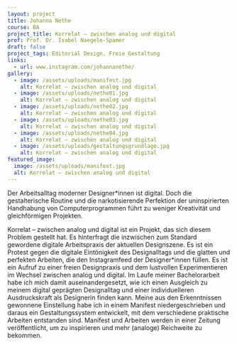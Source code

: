 ```yaml
---
layout: project
title: Johanna Nethe
course: BA
project_title: Korrelat – zwischen analog und digital
prof: Prof. Dr. Isabel Naegele-Spamer
draft: false
project_tags: Editorial Design, Freie Gestaltung
links:
  - url: www.instagram.com/johannanethe/
gallery:
  - image: /assets/uploads/manifest.jpg
    alt: Korrelat – zwischen analog und digital
  - image: /assets/uploads/nethe01.jpg
    alt: Korrelat – zwischen analog und digital
  - image: /assets/uploads/nethe02.jpg
    alt: Korrelat – zwischen analog und digital
  - image: /assets/uploads/nethe03.jpg
    alt: Korrelat – zwischen analog und digital
  - image: /assets/uploads/nethe04.jpg
    alt: Korrelat – zwischen analog und digital
  - image: /assets/uploads/gestaltungsgrundlage.jpg
    alt: Korrelat – zwischen analog und digital
featured_image:
  image: /assets/uploads/manifest.jpg
  alt: Korrelat – zwischen analog und digital
---
```

Der Arbeitsalltag moderner Designer*innen ist digital. Doch die gestalterische Routine und die narkotisierende Perfektion der uninspirierten Handhabung von Computerprogrammen führt zu weniger Kreativität und gleichförmigen Projekten. 

Korrelat – zwischen analog und digital ist ein Projekt, das sich diesem Problem gestellt hat. Es hinterfragt die inzwischen zum Standard gewordene digitale Arbeitspraxis der aktuellen Designszene. Es ist ein Protest gegen die digitale Eintönigkeit des Designalltags und die glatten und perfekten Arbeiten, die den Instagramfeed der Designer*innen füllen. Es ist ein Aufruf zu einer freien Designpraxis und dem lustvollen Experimentieren im Wechsel zwischen analog und digital. Im Laufe meiner Bachelorarbeit habe ich mich damit auseinandergesetzt, wie ich einen Ausgleich zu meinem digital geprägten Designalltag und einer individuelleren Ausdruckskraft als Designerin finden kann. Meine aus den Erkenntnissen gewonnene Einstellung habe ich in einem Manifest niedergeschrieben und daraus ein Gestaltungssystem entwickelt, mit dem verschiedene praktische Arbeiten entstanden sind. Manifest und Arbeiten werden in einer Zeitung veröffentlicht, um zu inspirieren und mehr (analoge) Reichweite zu bekommen.